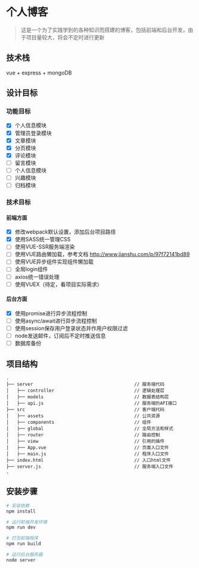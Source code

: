 # 个人博客

> 这是一个为了实践学到的各种知识而搭建的博客，包括前端和后台开发，由于项目量较大，将会不定时进行更新

## 技术栈
vue + express + mongoDB

## 设计目标
### 功能目标
- [x] 个人信息模块
- [x] 管理员登录模块
- [x] 文章模块
- [x] 分页模块
- [x] 评论模块
- [ ] 留言模块
- [ ] 个人信息模块
- [ ] 兴趣模块
- [ ] 归档模块
### 技术目标
#### 前端方面
- [x] 修改webpack默认设置，添加后台项目路径
- [x] 使用SASS统一管理CSS
- [ ] 使用VUE-SSR服务端渲染
- [ ] 使用VUE路由懒加载，参考文档  http://www.jianshu.com/p/97f72141bd89
- [ ] 使用VUE异步组件实现组件懒加载
- [ ] 全局login组件
- [ ] axios统一错误处理 
- [ ] 使用VUEX（待定，看项目实际需求）

#### 后台方面
- [x] 使用promise进行异步流程控制
- [ ] 使用async/await进行异步流程控制
- [ ] 使用session保存用户登录状态并作用户权限过滤
- [ ] node发送邮件，订阅后不定时推送信息
- [ ] 数据库备份

## 项目结构
```
.
├── server                                      // 服务端代码
│   ├── controller                              // 逻辑处理层
│   ├── models                                  // 数据表结构层
│   ├── api.js                                  // 服务端的API接口
├── src                                         // 客户端代码
│   ├── assets                                  // 公共资源
│   ├── components                              // 组件           
│   ├── global                                  // 全局方法和样式
│   ├── router                                  // 路由控制
│   ├── view                                    // 引用的插件
│   ├── App.vue                                 // 页面入口文件
│   ├── main.js                                 // 程序入口文件
├── index.html                                  // 入口html文件
├── server.js                                   // 服务端入口文件
.

```

## 安装步骤

``` bash
# 安装依赖
npm install

# 运行前端开发环境
npm run dev

# 打包前端程序
npm run build

# 运行后台服务器
node server
```